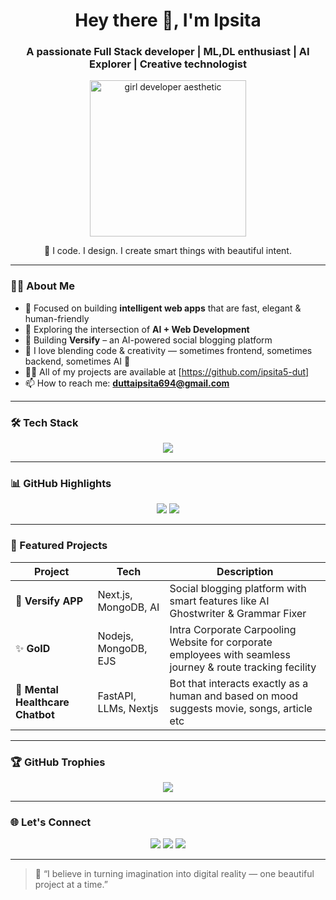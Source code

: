 <h1 align="center">Hey there 👋, I'm Ipsita </h1>
<h3 align="center">A passionate Full Stack developer | ML,DL enthusiast | AI Explorer | Creative technologist</h3>

<p align="center">
  <img src="https://i.pinimg.com/originals/15/7b/26/157b269119183bfa0fffbf0ac50bc22d.gif" width="250" alt="girl developer aesthetic"/>
</p>

<p align="center">
  🌸 I code. I design. I create smart things with beautiful intent.
</p>

---

### 👩‍💻 About Me
- 🎯 Focused on building **intelligent web apps** that are fast, elegant & human-friendly  
- 🧠 Exploring the intersection of **AI + Web Development**
- 💼 Building **Versify** – an AI-powered social blogging platform  
- 🎨 I love blending code & creativity — sometimes frontend, sometimes backend, sometimes AI 🦄 
- 👩‍💻 All of my projects are available at [https://github.com/ipsita5-dut]
- 📫 How to reach me: **duttaipsita694@gmail.com**

---

### 🛠️ Tech Stack
<p align="center">
  <img src="https://skillicons.dev/icons?i=ts,js,react,nextjs,nodejs,express,mongodb,python,fastapi,tailwind,vercel,git,vscode,html,css" />
</p>

---

### 📊 GitHub Highlights

<p align="center">
  <img src="https://github-readme-stats.vercel.app/api?username=ipsita5-dut&show_icons=true&theme=gruvbox&hide_border=true&icon_color=ffc0cb" />
  <img src="https://github-readme-stats.vercel.app/api/top-langs/?username=ipsita5-dut&layout=compact&theme=gruvbox&hide_border=true" />
</p>

---


### 🌟 Featured Projects

| Project | Tech | Description |
|--------|------|-------------|
| 📝 **Versify APP** | Next.js, MongoDB, AI | Social blogging platform with smart features like AI Ghostwriter & Grammar Fixer |
| ✨ **GoID** | Nodejs, MongoDB, EJS | Intra Corporate Carpooling Website for corporate employees with seamless journey & route tracking fecility |
| 🤖 **Mental Healthcare Chatbot** | FastAPI, LLMs, Nextjs | Bot that interacts exactly as a human and based on mood suggests movie, songs, article etc |

---

### 🏆 GitHub Trophies

<p align="center">
  <img src="https://github-profile-trophy.vercel.app/?username=ipsita5-dut&theme=gruvbox&no-frame=true&column=6&margin-w=10&margin-h=15" />
</p>

---

### 🌐 Let's Connect

<p align="center">
  <a href="mailto:duttaipsita694@gmail.com"><img src="https://img.shields.io/badge/Email-dd3f4f?style=for-the-badge&logo=gmail&logoColor=white" /></a>
  <a href="https://linkedin.com/in/ipsitadutta2026"><img src="https://img.shields.io/badge/LinkedIn-0077b5?style=for-the-badge&logo=linkedin&logoColor=white" /></a>
  <a href="https://github.com/ipsita5-dut"><img src="https://img.shields.io/badge/GitHub-181717?style=for-the-badge&logo=github&logoColor=white" /></a>
</p>

---

> 🌷 “I believe in turning imagination into digital reality — one beautiful project at a time.”

